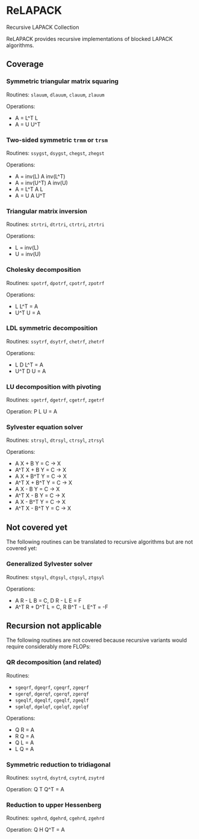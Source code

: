 ReLAPACK
=======

Recursive LAPACK Collection

ReLAPACK provides recursive implementations of blocked LAPACK algorithms. 

Coverage
--------

### Symmetric triangular matrix squaring
Routines: `slauum`, `dlauum`, `clauum`, `zlauum`

Operations: 
* A = L^T L
* A = U U^T

### Two-sided symmetric `trmm` or `trsm`
Routines: `ssygst`, `dsygst`, `chegst`, `zhegst`

Operations:
* A = inv(L) A inv(L^T)
* A = inv(U^T) A inv(U)
* A = L^T A L
* A = U A U^T

### Triangular matrix inversion
Routines: `strtri`, `dtrtri`, `ctrtri`, `ztrtri`

Operations:
* L = inv(L)
* U = inv(U)

### Cholesky decomposition
Routines: `spotrf`, `dpotrf`, `cpotrf`, `zpotrf`

Operations:
* L L^T = A
* U^T U = A

### LDL symmetric decomposition
Routines: `ssytrf`, `dsytrf`, `chetrf`, `zhetrf`

Operations:
* L D L^T = A
* U^T D U = A

### LU decomposition with pivoting
Routines: `sgetrf`, `dgetrf`, `cgetrf`, `zgetrf`

Operation: P L U = A

### Sylvester equation solver
Routines: `strsyl`, `dtrsyl`, `ctrsyl`, `ztrsyl`

Operations:
* A X + B Y = C -> X
* A^T X + B Y = C -> X
* A X + B^T Y = C -> X
* A^T X + B^T Y = C -> X
* A X - B Y = C -> X
* A^T X - B Y = C -> X
* A X - B^T Y = C -> X
* A^T X - B^T Y = C -> X

Not covered yet
---------------
The following routines can be translated to recursive algorithms but are not
covered yet:

### Generalized Sylvester solver
Routines: `stgsyl`, `dtgsyl`, `ctgsyl`, `ztgsyl`

Operations:
* A R - L B = C, D R - L E = F
* A^T R + D^T L = C, R B^T - L E^T = -F

Recursion not applicable
------------------------
The following routines are not covered because recursive variants would require
considerably more FLOPs:

### QR decomposition (and related)
Routines:
* `sgeqrf`, `dgeqrf`, `cgeqrf`, `zgeqrf`
* `sgerqf`, `dgerqf`, `cgerqf`, `zgerqf`
* `sgeqlf`, `dgeqlf`, `cgeqlf`, `zgeqlf`
* `sgelqf`, `dgelqf`, `cgelqf`, `zgelqf`

Operations:
* Q R = A
* R Q = A
* Q L = A
* L Q = A

### Symmetric reduction to tridiagonal
Routines: `ssytrd`, `dsytrd`, `csytrd`, `zsytrd`

Operation: Q T Q^T = A

### Reduction to upper Hessenberg
Routines: `sgehrd`, `dgehrd`, `cgehrd`, `zgehrd`

Operation: Q H Q^T = A
